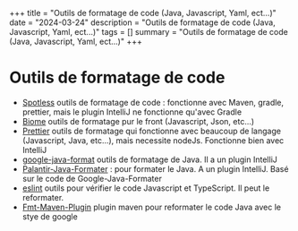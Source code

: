 +++
title = "Outils de formatage de code (Java, Javascript, Yaml, ect...)"
date = "2024-03-24"
description = "Outils de formatage de code (Java, Javascript, Yaml, ect...)"
tags = []
summary = "Outils de formatage de code (Java, Javascript, Yaml, ect...)"
+++
# Outils de formatage de code

* [Spotless](https://github.com/diffplug/spotless) outils de formatage de code : fonctionne avec Maven, gradle, prettier, mais le plugin IntelliJ ne fonctionne qu'avec Gradle
* [Biome](https://github.com/biomejs/biome) outils de formatage pur le front (Javascript, Json, etc...)
* [Prettier](https://github.com/prettier/prettier) outils de formatage qui fonctionne avec beaucoup de langage (Javascript, Java, etc...), mais necessite nodeJs. Fonctionne bien avec IntelliJ
* [google-java-format](https://github.com/google/google-java-format) outils de formatage de Java. Il a un plugin IntelliJ
* [Palantir-Java-Formater](https://github.com/palantir/palantir-java-format) : pour formater le Java. A un plugin IntelliJ. Basé sur le code de Google-Java-Formater
* [eslint](https://github.com/eslint/eslint) outils pour vérifier le code Javascript et TypeScript. Il peut le reformater.
* [Fmt-Maven-Plugin](https://github.com/spotify/fmt-maven-plugin) plugin maven pour reformater le code Java avec le stye de google

                    